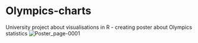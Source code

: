 # Olympics-charts
University project about visualisations in R - creating poster about Olympics statistics
![Poster_page-0001](https://github.com/kubarrr/Olympics-charts/assets/100797029/127bb55e-f4eb-4b3b-bf3a-5f7f5e198897)
